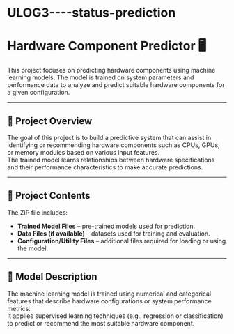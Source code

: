 # ULOG3----status-prediction

# Hardware Component Predictor 🖥️

This project focuses on predicting hardware components using machine learning models. The model is trained on system parameters and performance data to analyze and predict suitable hardware components for a given configuration.

---

## 📘 Project Overview
The goal of this project is to build a predictive system that can assist in identifying or recommending hardware components such as CPUs, GPUs, or memory modules based on various input features.  
The trained model learns relationships between hardware specifications and their performance characteristics to make accurate predictions.

---

## 📂 Project Contents
The ZIP file includes:
- **Trained Model Files** – pre-trained models used for prediction.
- **Data Files (if available)** – datasets used for training and evaluation.
- **Configuration/Utility Files** – additional files required for loading or using the model.

---

## 🧠 Model Description
The machine learning model is trained using numerical and categorical features that describe hardware configurations or system performance metrics.  
It applies supervised learning techniques (e.g., regression or classification) to predict or recommend the most suitable hardware component.

